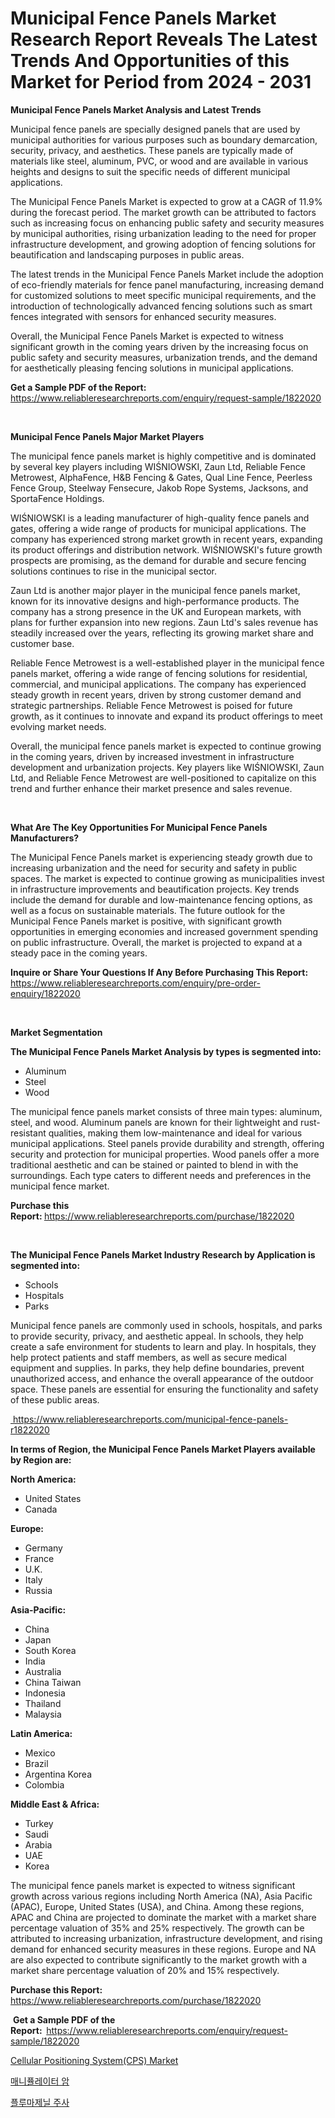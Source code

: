 <p><h1>Municipal Fence Panels Market Research Report Reveals The Latest Trends And Opportunities of this Market for Period from 2024 - 2031</h1></p><p><strong>Municipal Fence Panels Market Analysis and Latest Trends</strong></p>
<p><p>Municipal fence panels are specially designed panels that are used by municipal authorities for various purposes such as boundary demarcation, security, privacy, and aesthetics. These panels are typically made of materials like steel, aluminum, PVC, or wood and are available in various heights and designs to suit the specific needs of different municipal applications.</p><p>The Municipal Fence Panels Market is expected to grow at a CAGR of 11.9% during the forecast period. The market growth can be attributed to factors such as increasing focus on enhancing public safety and security measures by municipal authorities, rising urbanization leading to the need for proper infrastructure development, and growing adoption of fencing solutions for beautification and landscaping purposes in public areas.</p><p>The latest trends in the Municipal Fence Panels Market include the adoption of eco-friendly materials for fence panel manufacturing, increasing demand for customized solutions to meet specific municipal requirements, and the introduction of technologically advanced fencing solutions such as smart fences integrated with sensors for enhanced security measures.</p><p>Overall, the Municipal Fence Panels Market is expected to witness significant growth in the coming years driven by the increasing focus on public safety and security measures, urbanization trends, and the demand for aesthetically pleasing fencing solutions in municipal applications.</p></p>
<p><strong>Get a Sample PDF of the Report:&nbsp;</strong> <a href="https://www.reliableresearchreports.com/enquiry/request-sample/1822020">https://www.reliableresearchreports.com/enquiry/request-sample/1822020</a></p>
<p>&nbsp;</p>
<p><strong>Municipal Fence Panels Major Market Players</strong></p>
<p><p>The municipal fence panels market is highly competitive and is dominated by several key players including WIŚNIOWSKI, Zaun Ltd, Reliable Fence Metrowest, AlphaFence, H&B Fencing & Gates, Qual Line Fence, Peerless Fence Group, Steelway Fensecure, Jakob Rope Systems, Jacksons, and SportaFence Holdings.</p><p>WIŚNIOWSKI is a leading manufacturer of high-quality fence panels and gates, offering a wide range of products for municipal applications. The company has experienced strong market growth in recent years, expanding its product offerings and distribution network. WIŚNIOWSKI's future growth prospects are promising, as the demand for durable and secure fencing solutions continues to rise in the municipal sector.</p><p>Zaun Ltd is another major player in the municipal fence panels market, known for its innovative designs and high-performance products. The company has a strong presence in the UK and European markets, with plans for further expansion into new regions. Zaun Ltd's sales revenue has steadily increased over the years, reflecting its growing market share and customer base.</p><p>Reliable Fence Metrowest is a well-established player in the municipal fence panels market, offering a wide range of fencing solutions for residential, commercial, and municipal applications. The company has experienced steady growth in recent years, driven by strong customer demand and strategic partnerships. Reliable Fence Metrowest is poised for future growth, as it continues to innovate and expand its product offerings to meet evolving market needs.</p><p>Overall, the municipal fence panels market is expected to continue growing in the coming years, driven by increased investment in infrastructure development and urbanization projects. Key players like WIŚNIOWSKI, Zaun Ltd, and Reliable Fence Metrowest are well-positioned to capitalize on this trend and further enhance their market presence and sales revenue.</p></p>
<p>&nbsp;</p>
<p><strong>What Are The Key Opportunities For Municipal Fence Panels Manufacturers?</strong></p>
<p><p>The Municipal Fence Panels market is experiencing steady growth due to increasing urbanization and the need for security and safety in public spaces. The market is expected to continue growing as municipalities invest in infrastructure improvements and beautification projects. Key trends include the demand for durable and low-maintenance fencing options, as well as a focus on sustainable materials. The future outlook for the Municipal Fence Panels market is positive, with significant growth opportunities in emerging economies and increased government spending on public infrastructure. Overall, the market is projected to expand at a steady pace in the coming years.</p></p>
<p><strong>Inquire or Share Your Questions If Any Before Purchasing This Report:</strong> <a href="https://www.reliableresearchreports.com/enquiry/pre-order-enquiry/1822020">https://www.reliableresearchreports.com/enquiry/pre-order-enquiry/1822020</a></p>
<p>&nbsp;</p>
<p><strong>Market Segmentation</strong></p>
<p><strong>The Municipal Fence Panels Market Analysis by types is segmented into:</strong></p>
<p><ul><li>Aluminum</li><li>Steel</li><li>Wood</li></ul></p>
<p><p>The municipal fence panels market consists of three main types: aluminum, steel, and wood. Aluminum panels are known for their lightweight and rust-resistant qualities, making them low-maintenance and ideal for various municipal applications. Steel panels provide durability and strength, offering security and protection for municipal properties. Wood panels offer a more traditional aesthetic and can be stained or painted to blend in with the surroundings. Each type caters to different needs and preferences in the municipal fence market.</p></p>
<p><strong>Purchase this Report:&nbsp;</strong><a href="https://www.reliableresearchreports.com/purchase/1822020">https://www.reliableresearchreports.com/purchase/1822020</a></p>
<p>&nbsp;</p>
<p><strong>The Municipal Fence Panels Market Industry Research by Application is segmented into:</strong></p>
<p><ul><li>Schools</li><li>Hospitals</li><li>Parks</li></ul></p>
<p><p>Municipal fence panels are commonly used in schools, hospitals, and parks to provide security, privacy, and aesthetic appeal. In schools, they help create a safe environment for students to learn and play. In hospitals, they help protect patients and staff members, as well as secure medical equipment and supplies. In parks, they help define boundaries, prevent unauthorized access, and enhance the overall appearance of the outdoor space. These panels are essential for ensuring the functionality and safety of these public areas.</p></p>
<p><a href="https://www.reliableresearchreports.com/municipal-fence-panels-r1822020">&nbsp;https://www.reliableresearchreports.com/municipal-fence-panels-r1822020</a></p>
<p><strong>In terms of Region, the Municipal Fence Panels Market Players available by Region are:</strong></p>
<p>
    <p> <strong> North America: </strong>
        <ul>
            <li>United States</li>
            <li>Canada</li>
        </ul>
        </p> 
    <p> <strong> Europe: </strong>
        <ul>
            <li>Germany</li>
            <li>France</li>
            <li>U.K.</li>
            <li>Italy</li>
            <li>Russia</li>
        </ul>
        </p> 
    <p> <strong> Asia-Pacific: </strong>
        <ul>
            <li>China</li>
            <li>Japan</li>
            <li>South Korea</li>
            <li>India</li>
            <li>Australia</li>
            <li>China Taiwan</li>
            <li>Indonesia</li>
            <li>Thailand</li>
            <li>Malaysia</li>
        </ul>
        </p> 
    <p> <strong> Latin America: </strong>
        <ul>
            <li>Mexico</li>
            <li>Brazil</li>
            <li>Argentina Korea</li>
            <li>Colombia</li>
        </ul>
        </p> 
    <p> <strong> Middle East & Africa: </strong>
        <ul>
            <li>Turkey</li>
            <li>Saudi</li>
            <li>Arabia</li>
            <li>UAE</li>
            <li>Korea</li>
        </ul>
    </p>
    </p>
<p><p>The municipal fence panels market is expected to witness significant growth across various regions including North America (NA), Asia Pacific (APAC), Europe, United States (USA), and China. Among these regions, APAC and China are projected to dominate the market with a market share percentage valuation of 35% and 25% respectively. The growth can be attributed to increasing urbanization, infrastructure development, and rising demand for enhanced security measures in these regions. Europe and NA are also expected to contribute significantly to the market growth with a market share percentage valuation of 20% and 15% respectively.</p></p>
<p><strong>Purchase this Report: </strong><a href="https://www.reliableresearchreports.com/purchase/1822020">https://www.reliableresearchreports.com/purchase/1822020</a></p>
<p>&nbsp;<strong>Get a Sample PDF of the Report:&nbsp;&nbsp;</strong><a href="https://www.reliableresearchreports.com/enquiry/request-sample/1822020">https://www.reliableresearchreports.com/enquiry/request-sample/1822020</a></p>
<p><strong></strong></p>
<p><p><a href="https://github.com/mancsybtousav/Market-Research-Report-List-3/blob/main/cellular-positioning-systemcps-market.md">Cellular Positioning System(CPS) Market</a></p><p><a href="https://github.com/nigaleamar09/Market-Research-Report-List-2/blob/main/839365270640.md">매니퓰레이터 암</a></p><p><a href="https://github.com/ahmadrevanz10/Market-Research-Report-List-2/blob/main/475289470639.md">플루마제닐 주사</a></p></p>